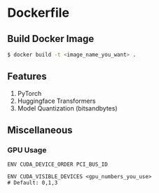# Dockerfile

## Build Docker Image

```bash
$ docker build -t <image_name_you_want> .
```

## Features

1. PyTorch
2. Huggingface Transformers
3. Model Quantization (bitsandbytes)

## Miscellaneous

### GPU Usage

```docker
ENV CUDA_DEVICE_ORDER PCI_BUS_ID

ENV CUDA_VISIBLE_DEVICES <gpu_numbers_you_use>
# Default: 0,1,3

```
